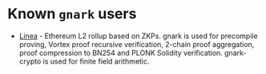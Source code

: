 # Known `gnark` users

* [Linea](https://linea.build) - Ethereum L2 rollup based on ZKPs. gnark is used for precompile proving, Vortex proof recursive verification, 2-chain proof aggregation, proof compression to BN254 and PLONK Solidity verification. gnark-crypto is used for finite field arithmetic.